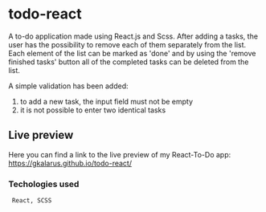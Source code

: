# todo-react
A to-do application made using React.js and Scss. After adding a tasks, the user has the possibility to remove each of them separately from the list. Each element of the list can be marked as 'done' and by using the 'remove finished tasks' button all of the completed tasks can be deleted from the list.

A simple validation has been added:
1) to add a new task, the input field must not be empty
2) it is not possible to enter two identical tasks

## Live preview

Here you can find a link to the live preview of my React-To-Do app:
https://gkalarus.github.io/todo-react/

### Techologies used

```
 React, SCSS
```